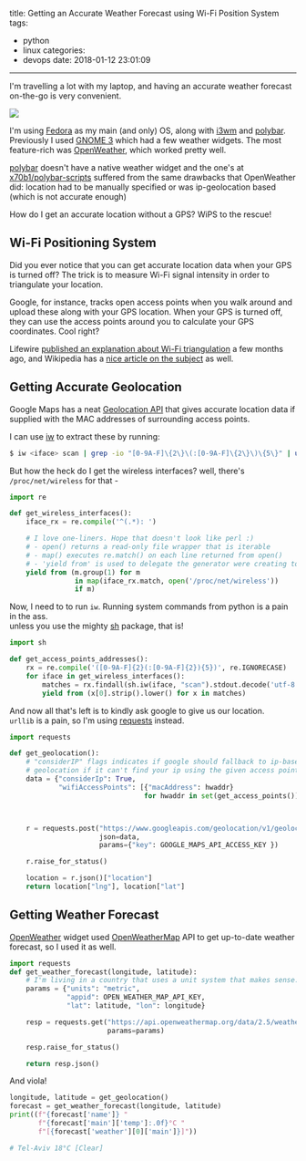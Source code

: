 title: Getting an Accurate Weather Forecast using Wi-Fi Position System
tags:
 - python
 - linux
categories:
 - devops
date: 2018-01-12 23:01:09
---

I'm travelling a lot with my laptop, and having an accurate weather forecast on-the-go is very convenient.

![](/images/2018/01/10_day_forecast.png)

I'm using [Fedora](https://getfedora.org) as my main (and only) OS, along with [i3wm](https://i3wm.org) and [polybar](https://github.com/jaagr/polybar). Previously I used [GNOME 3](https://www.gnome.org/gnome-3) which had a few weather widgets. The most feature-rich was [OpenWeather](https://extensions.gnome.org/extension/750/openweather), which worked pretty well.

[polybar](https://github.com/jaagr/polybar) doesn't have a native weather widget and the one's at [x70b1/polybar-scripts](https://github.com/x70b1/polybar-scripts) suffered from the same drawbacks that OpenWeather did: location had to be manually specified or was ip-geolocation based (which is not accurate enough)

How do I get an accurate location without a GPS? WiPS to the rescue!

## Wi-Fi Positioning System

Did you ever notice that you can get accurate location data when your GPS is turned off? The trick is to measure Wi-Fi signal intensity in order to triangulate your location.

Google, for instance, tracks open access points when you walk around and upload these along with your GPS location. When your GPS is turned off, they can use the access points around you to calculate your GPS coordinates. Cool right?

Lifewire [published an explanation about Wi-Fi triangulation](https://www.lifewire.com/wifi-positioning-system-1683343) a few months ago, and Wikipedia has a [nice article on the subject](https://en.wikipedia.org/wiki/Wi-Fi_positioning_system) as well.


## Getting Accurate Geolocation

Google Maps has a neat [Geolocation API](https://developers.google.com/maps/documentation/geolocation) that gives accurate location data if supplied with the MAC addresses of surrounding access points.


I can use [iw](https://linux.die.net/man/8/iw) to extract these by running:

```bash
$ iw <iface> scan | grep -io "[0-9A-F]\{2\}\(:[0-9A-F]\{2\}\)\{5\}" | uniq
```

But how the heck do I get the wireless interfaces? well, there's `/proc/net/wireless` for that -

```python
import re

def get_wireless_interfaces():
    iface_rx = re.compile('^(.*): ')

    # I love one-liners. Hope that doesn't look like perl :)
    # - open() returns a read-only file wrapper that is iterable
    # - map() executes re.match() on each line returned from open()
    # - 'yield from' is used to delegate the generator were creating to another generator
    yield from (m.group(1) for m
                in map(iface_rx.match, open('/proc/net/wireless'))
                if m)
```

Now, I need to to run `iw`. Running system commands from python is a pain in the ass.  
unless you use the mighty [sh](https://github.com/amoffat/sh) package, that is!

```python
import sh

def get_access_points_addresses():
    rx = re.compile('([0-9A-F]{2}(:[0-9A-F]{2}){5})', re.IGNORECASE)
    for iface in get_wireless_interfaces():
        matches = rx.findall(sh.iw(iface, "scan").stdout.decode('utf-8'))
        yield from (x[0].strip().lower() for x in matches)
```

And now all that's left is to kindly ask google to give us our location.  
`urllib` is a pain, so I'm using [requests](http://docs.python-requests.org) instead.

```python
import requests

def get_geolocation():
    # "considerIP" flags indicates if google should fallback to ip-based
    # geolocation if it can't find your ip using the given access points.
    data = {"considerIp": True,
            "wifiAccessPoints": [{"macAddress": hwaddr}
                                 for hwaddr in set(get_access_points())] }



    r = requests.post("https://www.googleapis.com/geolocation/v1/geolocate",
                      json=data,
                      params={"key": GOOGLE_MAPS_API_ACCESS_KEY })

    r.raise_for_status()

    location = r.json()["location"]
    return location["lng"], location["lat"]
```

## Getting Weather Forecast
[OpenWeather](https://extensions.gnome.org/extension/750/openweather/) widget used [OpenWeatherMap](http://openweathermap.org) API to get up-to-date weather forecast, so I used it as well.

```python
import requests
def get_weather_forecast(longitude, latitude):
    # I'm living in a country that uses a unit system that makes sense.
    params = {"units": "metric",
              "appid": OPEN_WEATHER_MAP_API_KEY,
              "lat": latitude, "lon": longitude}

    resp = requests.get("https://api.openweathermap.org/data/2.5/weather",
                        params=params)

    resp.raise_for_status()

    return resp.json()
```

And viola!

```python
longitude, latitude = get_geolocation()
forecast = get_weather_forecast(longitude, latitude)
print((f"{forecast['name']} "
       f"{forecast['main']['temp']:.0f}°C "
       f"[{forecast['weather'][0]['main']}]"))

# Tel-Aviv 18°C [Clear]
```
